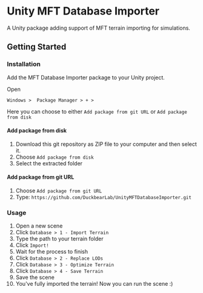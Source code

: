 # Unity MFT Database Importer

A Unity package adding support of MFT terrain importing for simulations.

## Getting Started

### Installation

Add the MFT Database Importer package to your Unity project.

Open

```
Windows >  Package Manager > + > 
```

Here you can choose to either `Add package from git URL` or `Add package from disk`

#### Add package from disk

1. Download this git repository as ZIP file to your computer and then select it.
2. Choose `Add package from disk`
3. Select the extracted folder

#### Add package from git URL

1. Choose `Add package from git URL`
2. Type: `https://github.com/DuckbearLab/UnityMFTDatabaseImporter.git`

### Usage

1. Open a new scene
2. Click `Database > 1 - Import Terrain`
3. Type the path to your terrain folder
4. Click `Import!`
5. Wait for the process to finish
6. Click `Database > 2 - Replace LODs`
7. Click `Database > 3 - Optimize Terrain`
8. Click `Database > 4 - Save Terrain`
9. Save the scene
10. You've fully imported the terrain! Now you can run the scene :)